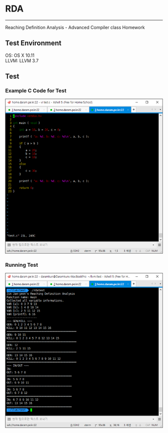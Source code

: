 # RDA
----

Reaching Definition Analysis - Advanced Compiler class Homework

## Test Environment
OS:   OS X 10.11<br />
LLVM: LLVM 3.7<br />

## Test
### Example C Code for Test
![C Code](https://github.com/Daramkun/RDA/blob/master/example.png)

### Running Test
![Running](https://github.com/Daramkun/RDA/blob/master/test.png)
